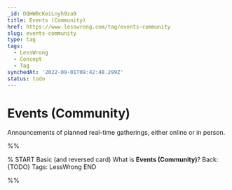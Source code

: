 ```yaml
---
_id: DQHWBcKeiLnyh9za9
title: Events (Community)
href: https://www.lesswrong.com/tag/events-community
slug: events-community
type: tag
tags:
  - LessWrong
  - Concept
  - Tag
synchedAt: '2022-09-01T09:42:48.299Z'
status: todo
---
```


# Events (Community)

Announcements of planned real-time gatherings, either online or in person.


%%

% START
Basic (and reversed card)
What is **Events (Community)**?
Back: {TODO}
Tags: LessWrong
END

%%
	
